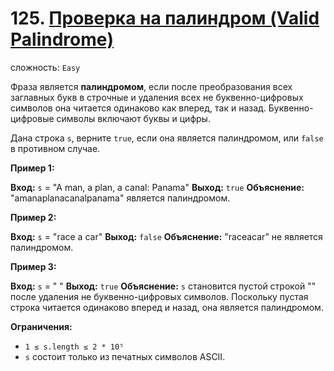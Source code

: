 # 125. [Проверка на палиндром (Valid Palindrome)](https://leetcode.com/problems/valid-palindrome/description/)

сложность: `Easy`

Фраза является **палиндромом**, если после преобразования всех заглавных букв в строчные и удаления всех не буквенно-цифровых символов она читается одинаково как вперед, так и назад. Буквенно-цифровые символы включают буквы и цифры.

Дана строка `s`, верните `true`, если она является палиндромом, или `false` в противном случае.

**Пример 1:**

**Вход:** `s` = "A man, a plan, a canal: Panama"
**Выход:** `true`
**Объяснение:** "amanaplanacanalpanama" является палиндромом.

**Пример 2:**

**Вход:** `s` = "race a car"
**Выход:** `false`
**Объяснение:** "raceacar" не является палиндромом.

**Пример 3:**

**Вход:** `s` = " "
**Выход:** `true`
**Объяснение:** `s` становится пустой строкой "" после удаления не буквенно-цифровых символов. Поскольку пустая строка читается одинаково вперед и назад, она является палиндромом.

**Ограничения:**

*   `1 ≤ s.length ≤ 2 * 10⁵`
*   `s` состоит только из печатных символов ASCII.